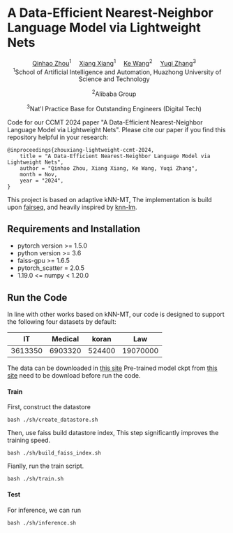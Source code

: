 # A Data-Efficient Nearest-Neighbor Language Model via Lightweight Nets
<div align="center">
<div>
    <a href='' target='_blank'>Qinhao Zhou</a><sup>1</sup>&emsp;
    <a href='https://scholar.google.com.hk/citations?hl=zh-CN&user=-D5k5ioAAAAJ&view_op=list_works' target='_blank'>Xiang Xiang</a><sup>1</sup>&emsp;
    <a href='' target='_blank'>Ke Wang</a><sup>2</sup>&emsp;
    <a href='' target='_blank'>Yuqi Zhang</a><sup>3</sup>&emsp;
    
</div>
<div>
<sup>1</sup>School of Artificial Intelligence and Automation, Huazhong University of Science and Technology&emsp;

<sup>2</sup>Alibaba Group&emsp;

<sup>3</sup>Nat'l Practice Base for Outstanding Engineers (Digital Tech)&emsp;

</div>
</div>


Code for our CCMT 2024 paper "A Data-Efficient Nearest-Neighbor Language Model via Lightweight Nets". 
Please cite our paper if you find this repository helpful in your research:

```
@inproceedings{zhouxiang-lightweight-ccmt-2024,
    title = "A Data-Efficient Nearest-Neighbor Language Model via Lightweight Nets",
    author = "Qinhao Zhou, Xiang Xiang, Ke Wang, Yuqi Zhang",
    month = Nov,
    year = "2024",
}
```

This project is based on adaptive kNN-MT, 
The implementation is build upon [fairseq](https://github.com/pytorch/fairseq), and heavily inspired by [knn-lm](https://github.com/urvashik/knnlm).


## Requirements and Installation

* pytorch version >= 1.5.0
* python version >= 3.6
* faiss-gpu >= 1.6.5
* pytorch_scatter = 2.0.5
* 1.19.0 <= numpy < 1.20.0

## Run the Code

In line with other works based on kNN-MT, our code is designed to support the following four datasets by default:

| IT      | Medical | koran  | Law      |
|---------|---------|--------|----------|
| 3613350 | 6903320 | 524400 | 19070000 |

The data can be downloaded in [this site](https://github.com/roeeaharoni/unsupervised-domain-clusters)
Pre-trained model ckpt from [this site](https://github.com/pytorch/fairseq/blob/master/examples/wmt19/README.md) need to be download before run the code.


#### Train
First, construct the datastore

```
bash ./sh/create_datastore.sh
```

Then, use faiss build datastore index, This step significantly improves the training speed.

```
bash ./sh/build_faiss_index.sh
```

Fianlly, run the train script.

```
bash ./sh/train.sh  
```


#### Test

For inference, we can run 
```
bash ./sh/inference.sh  
```


